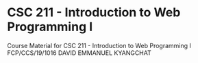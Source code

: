 # CSC 211 - Introduction to Web Programming I
Course Material for CSC 211 - Introduction to Web Programming I
FCP/CCS/19/1016
DAVID EMMANUEL KYANGCHAT

